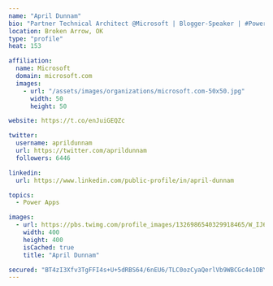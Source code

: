 ```yaml
---
name: "April Dunnam"
bio: "Partner Technical Architect @Microsoft | Blogger-Speaker | #PowerApps, #PowerAutomate, #Office365, #SharePoint | #WIT | #Karaoke Queen"
location: Broken Arrow, OK
type: "profile"
heat: 153

affiliation:
  name: Microsoft
  domain: microsoft.com
  images:
    - url: "/assets/images/organizations/microsoft.com-50x50.jpg"
      width: 50
      height: 50

website: https://t.co/enJuiGEQZc

twitter:
  username: aprildunnam
  url: https://twitter.com/aprildunnam
  followers: 6446

linkedin:
  url: https://www.linkedin.com/public-profile/in/april-dunnam

topics:
  - Power Apps

images:
  - url: https://pbs.twimg.com/profile_images/1326986540329918465/W_IJ6Ih2_400x400.jpg
    width: 400
    height: 400
    isCached: true
    title: "April Dunnam"

secured: "BT4zI3Xfv3TgFFI4s+U+5dRBS64/6nEU6/TLC0ozCyaQerlVb9WBCGc4e1OBYACRI7ah1CTlq3cyNhIZ7Cdu/P9N3av740T6Xx0hjjiS8todNdV86LTRC2Z3b9bPK2iKlbRSAoYuKrHf/imTMzKU457sxnG8Qwe70/6HXlK/R9SjbvCRqY574W9hIBxhocIR+B/U+B7NS5z/q5uZtung53F70CMsqnRoVcZeXGhpOnlr+vIX6OEJ0gscKz4PP5uin9IhCYnqQ+SbumPoGMhXp6mVgr1ey1hc2bcOdNm2YeOXYHNlzh1RcWt+lchMj+MMAzEMwFGi/rnTgaPrCR1mzz9BvzM52+mQpUsj2g2/4R1JeAvmQUEzPT2MaHOF0SYqCa6onleTISCn/MnuF7H550LJivh2Rj/E55S2tWdiqu8=;8h6gY/LAabCFPJt5c2obPg=="
---
```


